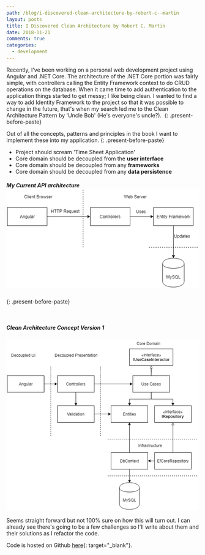 ```yaml
---
path: /blog/i-discovered-clean-architecture-by-robert-c--martin
layout: posts
title: I Discovered Clean Architecture by Robert C. Martin
date: 2018-11-21
comments: true
categories:
  - development
---
```


Recently, I've been working on a personal web development project using Angular and .NET Core. The architecture of the .NET Core portion was fairly simple, with controllers calling the Entity Framework context to do CRUD operations on the database. When it came time to add authentication to the application things started to get messy; I like being clean. I wanted to find a way to add Identity Framework to the project so that it was possible to change in the future, that's when my search led me to the Clean Architecture Pattern by 'Uncle Bob' (He's everyone's uncle?).&nbsp;
{: .present-before-paste}

Out of all the concepts, patterns and principles in the book I want to implement these into my application.
{: .present-before-paste}

* Project should scream 'Time Sheet Application'
* Core domain should be decoupled from the&nbsp;**user interface**
* Core domain should be decoupled from any **frameworks**
* Core domain should be decoupled from any&nbsp;**data persistence**

##### My Current API architecture![The original layout of the application when first developed.](/uploads/tymish-architecture-original.png "Original Tymish Architecture")
{: .present-before-paste}

&nbsp;

##### Clean Architecture Concept Version 1

![](/uploads/tymish-architecture-clean-v1.png "Tymish Architecture Clean Version 1")

Seems straight forward but not 100% sure on how this will turn out. I can already see there's going to be a few challenges so I'll write about them and their solutions as I refactor the code.

Code is hosted on Github [here](https://github.com/linhub15/timeish-api){: target="_blank"}.

&nbsp;